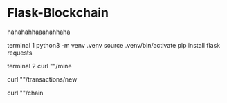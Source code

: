 # Flask-Blockchain
hahahahhaaahahhaha

terminal 1
python3 -m venv .venv
source .venv/bin/activate 
pip install flask requests

terminal 2
curl "<url of flask>"/mine

curl "<url of flask>"/transactions/new

curl "<url of flask>"/chain
